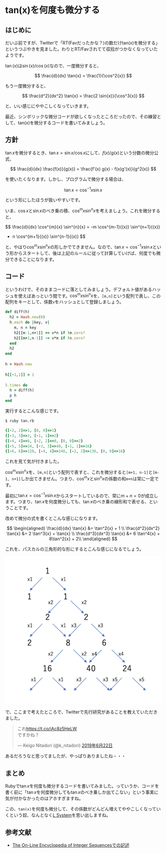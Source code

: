 # tan(x)を何度も微分する

## はじめに

だいぶ前ですが、Twitterで「RT(Favだったかな？)の数だけtan(x)を微分する」というつぶやきを見ました。わりとRT/Favされてて収拾がつかなくなっていたようです。

$\tan(x)$は$\sin(x) / \cos(x)$なので、一度微分すると、

$$
\frac{d}{dx} \tan{x} = \frac{1}{\cos^2{x}}
$$

もう一度微分すると、

$$
\frac{d^2}{dx^2} \tan{x} = \frac{2 \sin{x}}{\cos^3{x}}
$$

と、いい感じにややこしくなっていきます。

最近、シンボリックな微分コードが欲しくなったところだったので、その練習として、tan(x)を微分するコードを書いてみましょう。

## 方針

$\tan{x}$を微分するとき、$\tan{x} = \sin{x}/\cos{x}$にして、$f(x)/g(x)$という分数の微分公式、

$$
\frac{d}{dx} \frac{f(x)}{g(x)} = \frac{f'(x) g(x) - f(x)g'(x)}{g^2(x)}
$$

を使いたくなります。しかし、プログラムで微分する場合は、

$$
\tan{x} = \cos^{-1}{x} \sin{x}
$$

という形にしたほうが扱いやすいです。

いま、$\cos{x}$と$\sin{x}$のべき乗の積、$\cos^m{x} \sin^n{x}$を考えましょう。これを微分すると、

$$
\frac{d}{dx} \cos^{m}{x} \sin^{n}{x}
= -m \cos^{m-1}{(x)} \sin^{n+1}{(x)}
+ n \cos^{m+1}{(x)} \sin^{n-1}{(x)}
$$

と、やはり$\cos^m{x} \sin^n{x}$の形しかでてきません。なので、$\tan{x} = \cos^{-1}{x} \sin{x}$という形からスタートして、後は上記のルールに従って計算していけば、何度でも微分できることになります。

## コード

というわけで、そのままコードに落としてみましょう。デフォルト値があるハッシュを使えばあっという間です。$\cos^{m}{x}\sin^{n}{x}$を、`[m,n]`という配列で表し、この配列をキーとして、係数`v`をハッシュとして登録しましょう。

```rb
def diff(h)
  h2 = Hash.new(0)
  h.each do |key, v|
    m, n = key
    h2[[m-1,n+1]] += v*n if !m.zero?
    h2[[m+1,n-1]] -= v*m if !n.zero?
  end
  h2
end

h = Hash.new

h[[-1,1]] = 1

5.times do
  h = diff(h)
  p h
end

```

実行するとこんな感じです。

```sh
$ ruby tan.rb
```

```rb
{[-2, 2]=>1, [0, 0]=>1}
{[-3, 3]=>2, [-1, 1]=>2}
{[-4, 4]=>6, [-2, 2]=>8, [0, 0]=>2}
{[-5, 5]=>24, [-3, 3]=>40, [-1, 1]=>16}
{[-6, 6]=>120, [-4, 4]=>240, [-2, 2]=>136, [0, 0]=>16}
```

これを見て気が付きました。

$\cos^{m}{x}\sin^{n}{x}$を、`[m,n]`という配列で表すと、これを微分すると`[m+1, n-1]`と`[m-1, n+1]`しか出てきません。つまり、$\cos^m{x}$と$\sin^n{x}$の係数の和`m+n`は常に一定です。

最初に$\tan{x} = \cos^{-1}{x} \sin{x}$からスタートしているので、常に$m+n=0$が成立します。つまり、$\tan{x}$を何度微分しても、$\tan{x}$のべき乗の線形和で表せる、ということです。

改めて微分の式を書くとこんな感じになります。

$$
\begin{aligned}
\frac{d}{dx} \tan{x} &= \tan^2{x} + 1 \\
\frac{d^2}{dx^2} \tan{x} &= 2 \tan^3{x} + \tan{x} \\
\frac{d^3}{dx^3} \tan{x} &= 6 \tan^4{x} + 8\tan^2{x} + 2\\
\end{aligned}
$$

これを、パスカルの三角形的な形にするとこんな感じになるでしょう。

![image0.png](image0.png)


で、ここまで考えたところで、Twitterで先行研究があることを教えていただきました。

<blockquote class="twitter-tweet" data-lang="ja"><p lang="ja" dir="ltr">これ<a href="https://t.co/iAc8z5HeLW">https://t.co/iAc8z5HeLW</a><br>ですかね？</p>&mdash; Keigo Nitadori (@k_nitadori) <a href="https://twitter.com/k_nitadori/status/1142359088740745216?ref_src=twsrc%5Etfw">2019年6月22日</a></blockquote>

あるだろうなと思ってましたが、やっぱりありましたね・・・

## まとめ

Rubyで$\tan{x}$を何度も微分するコードを書いてみました。っていうか、コードを書く前に「$\tan{x}$を何度微分しても$\tan{x}$のべき乗しか出てこない」という事実に気が付かなかったのはアホすぎますね。

この、`tan(x)`を何度も微分して、その係数がどんどん増えてややこしくなっていくという奴、なんとなく[L System](https://ja.wikipedia.org/wiki/L-system)を思い出しますね。

## 参考文献

* [The On-Line Encyclopedia of Integer Sequencesでの記述](https://oeis.org/A155100)

